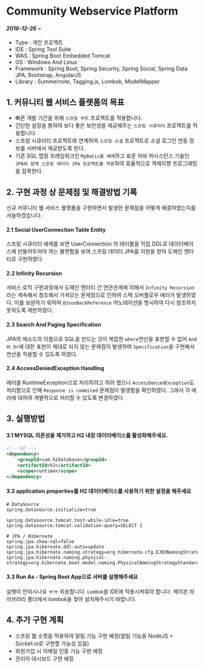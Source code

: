 #  Community Webservice Platform
#### *2016-12-26 ~*  

- Type : 개인 프로젝트  
- IDE : Spring Tool Suite  
- WAS : Spring Boot Embedded Tomcat  
- OS : Windows And Linux  
- Framework : Spring Boot, Spring Security, Spring Social, Spring Data JPA, Bootstrap, AngularJS  
- Library : Summernote, Tagging.js, Lombok, ModelMapper  


## 1. 커뮤니티 웹 서비스 플랫폼의 목표  
- 빠른 개발 기간을 위해 `스프링 부트` 프로젝트를 적용합니다.  
- 간단한 설정을 통하여 보다 좋은 보안성을 제공해주는 `스프링 시큐리티` 프로젝트를 적용합니다.  
- 스프링 시큐리티 프로젝트와 연계하여 `스프링 소셜` 프로젝트로 소셜 로그인 연동 정보를 서버에서 제공받도록 한다.  
- 기존 SQL 맵핑 프레임워크인 `MyBatis를 배제`하고 표준 자바 퍼시스턴스 기술인 `JPA와 함께 스프링 데이터 JPA 프로젝트를 적용`하여 효율적으로 객체지향 프로그래밍을 접목한다.  

## 2. 구현 과정 상 문제점 및 해결방법 기록    
신규 커뮤니티 웹 서비스 플랫폼을 구현하면서 발생한 문제점을 어떻게 해결하였는지를 서술하겠습니다. 

#### 2.1 Social UserConnection Table Entity  
스프링 시큐리티 예제를 보면 UserConnection 의 테이블을 직접 DDL로 데이터베이스에 만들어두어야 하는 불편함을 보여 스프링 데이터 JPA를 지원을 받아 도메인 엔터티로 구현하였다.  

#### 2.2 Infinity Recursion  
서비스 로직 구현과정에서 도메인 엔터티 간 연관관계에 의해서 `Infinity Recursion`라는 계속해서 참조해서 가져오는 문제점으로 인하여 스택 오버플로우 에러가 발생하였다. 이를 보완하기 위하여 `@JsonBackReference` 어노테이션을 명시하여 다시 참조하지 못하도록 제한하였다.  

#### 2.3 Search And Paging Specification  
JPA의 메소드의 이름으로 SQL을 만드는 것이 복잡한 `where`연산을 표현할 수 없어 `And와 Or`에 대한 표현이 제대로 되지 않는 문제점이 발생하여 `Specification`을 구현해서 연산을 적용할 수 있도록 하였다.  

#### 2.4 AccessDeniedException Handling  
에러를 RuntimeException으로 처리하려고 하려 했으나 `AccessDeniedException`도 처리함으로 인해 `Response is commited` 문제점이 발생함을 확인하였다. 그래서 각 에러에 대하여 개별적으로 처리할 수 있도록 변경하였다.  

## 3. 실행방법  

#### 3.1 MYSQL 의존성을 제거하고 H2 내장 데이터베이스를 활성화해주세요.
```xml  
<!-- H2 -->
<dependency>
	<groupId>com.h2database</groupId>
	<artifactId>h2</artifactId>
	<scope>runtime</scope>
</dependency>
```

#### 3.2 application.properties를 H2 데이터베이스를 사용하기 위한 설정을 해주세요
```text  
# DataSource
spring.datasource.initialize=true

spring.datasource.tomcat.test-while-idle=true
spring.datasource.tomcat.validation-query=SELECT 1

# JPA / Hibernate
spring.jpa.show-sql=false
spring.jpa.hibernate.ddl-auto=update
spring.jpa.hibernate.naming.strategy=org.hibernate.cfg.EJB3NamingStrategy
spring.jpa.hibernate.naming.physical-strategy=org.hibernate.boot.model.naming.PhysicalNamingStrategyStandardImpl
```

#### 3.3 Run As - Spring Boot App으로 서버를 실행해주세요  
실행이 안되시나요 ㅠㅠ 죄송합니다. `Lombok`을 IDE에 적용시켜줘야 합니다. 메이븐 라이브러리 폴더에서 lombok을 찾아 설치해주시기 바랍니다.

## 4. 추가 구현 계획  

- 스프링 웹 소켓을 적용하여 알림 기능 구현 예정(알림 기능을 NodeJS + Socket.io로 구현할 가능성 있음)  
- 회원가입 시 이메일 인증 기능 구현 예정  
- 관리자 대시보드 구현 예정  
